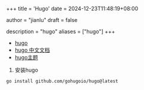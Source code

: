 +++
title = 'Hugo'
date = 2024-12-23T11:48:19+08:00

author = "jianlu"
draft = false

description = "hugo"
aliases = ["hugo"]
+++

* [hugo](https://gohugo.io/)
* [hugo 中文文档](https://hugo.opendocs.io/getting-started/)
* [hugo主题](https://themes.gohugo.io/)

1. 安装hugo

```shell
go install github.com/gohugoio/hugo@latest
```
